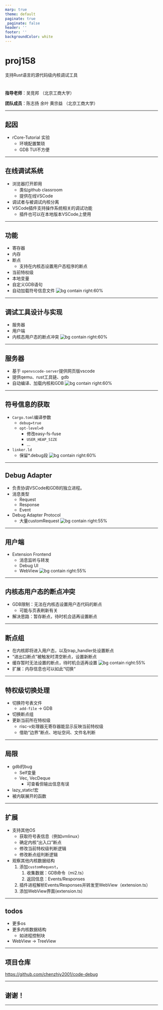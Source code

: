 ```yaml
---
marp: true
theme: default
paginate: true
_paginate: false
header: ''
footer: ''
backgroundColor: white
---
```


# proj158
支持Rust语言的源代码级内核调试工具


#
#


**指导老师**：吴竞邦 （北京工商大学）

**团队成员**：陈志扬 余叶 黄宗益 （北京工商大学）



---

## 起因
- rCore-Tutorial 实验
	- 环境配置繁琐
	- GDB TUI不方便
---
## 在线调试系统
- 浏览器打开即用
	- 类似github classroom
	- 提供在线VSCode
- 调试者与被调试内核分离
- VSCode插件支持操作系统相关的调试功能
	- 插件也可以在本地版本VSCode上使用

---
## 功能
- 寄存器
- 内存
- 断点
	- 支持在内核态设置用户态程序的断点
- 当前特权级
- 本地变量
- 自定义GDB语句
- 自动加载符号信息文件
![bg contain right:60%](./imgs/coredebugger-screenshot-bootstrap-mid.png)
---
## 调试工具设计与实现
- 服务器
- 用户端
- 内核态用户态的断点冲突
![bg contain right:60%](./imgs/arch-august.png)
---

## 服务器
- 基于 `openvscode-server`提供网页版vscode
- 提供qemu、rust工具链、gdb
- 自动编译、加载内核和GDB
![bg contain right:60%](./imgs/arch-august.png)
---
## 符号信息的获取
- `Cargo.toml`编译参数
	- `debug=true`
	- `opt-level=0`
		- 修改easy-fs-fuse
		- `USER_HEAP_SIZE`
		- ...
- `linker.ld`
	- 保留*.debug段
![bg contain right:60%](./imgs/arch-august.png)

---

## Debug Adapter
- 负责协调VSCode和GDB的独立进程。
- 消息类型
	- Request
	- Response
	- Event
- Debug Adapter Protocol
	- 大量customRequest
![bg contain right:55%](./imgs/debug-arch1.png)
---
## 用户端
- Extension Frontend
	- 消息监听与转发
	- Debug UI
	- WebView
![bg contain right:55%](./imgs/debug-arch1.png)
---
## 内核态用户态的断点冲突
- GDB限制：无法在内核态设置用户态代码的断点
	- 可能与页表刷新有关
- 解决思路：暂存断点，待时机合适再设置断点
---
## 断点组
- 在内核即将进入用户态，以及trap_handler处设置断点
- “进出口断点”被触发时清空断点，设置新断点
- 缓存暂时无法设置的断点，待时机合适再设置
![bg contain right:55%](./imgs/brk.png)
- 扩展：内存信息也可以如此“切换“
---

## 特权级切换处理
- 切换符号表文件
	- `add-file` -> GDB
- 切换断点组
- 更新当前所在特权级
	- risc-v处理器无寄存器能显示反映当前特权级
	- 借助“边界”断点、地址空间、文件名判断
---
## 局限
- gdb的bug
	- Self变量
	- Vec, VecDeque
		- 可查看但输出信息有误
- lazy_static!宏
- 被内联展开的函数

---
## 扩展
- 支持其他OS
	- 获取符号表信息（例如vmlinux）
	- 确定内核“出入口”断点
	- 修改当前特权级判断逻辑
	- 修改断点组判断逻辑
- 观察其他内核数据结构
	1. 添加`customRequest`，
		1. 收集数据：GDB命令（mi2.ts）
		1. 返回信息：Events/Responses
	1. 插件进程解析Events/Responses并转发至WebView（extension.ts）
	2. 添加WebView界面(extension.ts)


---
## todos
- 更多os
- 更多内核数据结构
	- 如进程控制块
- WebView -> TreeView
---
## 项目仓库
https://github.com/chenzhiy2001/code-debug

---

## 谢谢！
---


